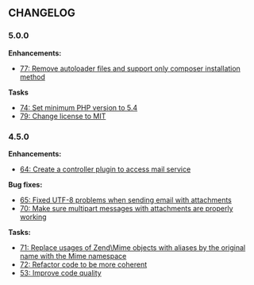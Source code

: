 ## CHANGELOG

### 5.0.0

**Enhancements:**

* [77: Remove autoloader files and support only composer installation method](https://github.com/acelaya/ZF2-AcMailer/issues/77)

**Tasks**

* [74: Set minimum PHP version to 5.4](https://github.com/acelaya/ZF2-AcMailer/issues/74)
* [79: Change license to MIT](https://github.com/acelaya/ZF2-AcMailer/issues/79)

### 4.5.0

**Enhancements:**

* [64: Create a controller plugin to access mail service](https://github.com/acelaya/ZF2-AcMailer/issues/64)

**Bug fixes:**

* [65: Fixed UTF-8 problems when sending email with attachments](https://github.com/acelaya/ZF2-AcMailer/issues/65)
* [70: Make sure multipart messages with attachments are properly working](https://github.com/acelaya/ZF2-AcMailer/issues/70)

**Tasks:**

* [71: Replace usages of Zend\Mime objects with aliases by the original name with the Mime namespace](https://github.com/acelaya/ZF2-AcMailer/issues/71)
* [72: Refactor code to be more coherent](https://github.com/acelaya/ZF2-AcMailer/issues/72)
* [53: Improve code quality](https://github.com/acelaya/ZF2-AcMailer/issues/53)

